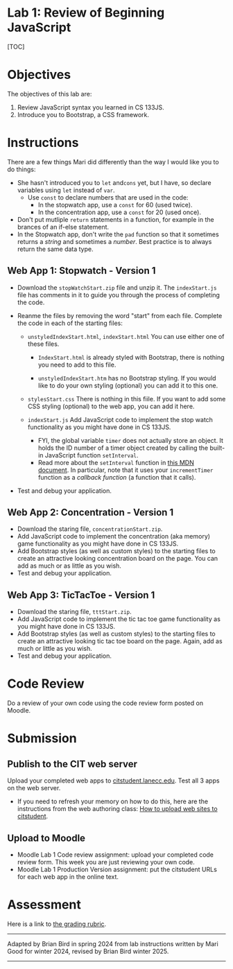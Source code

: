 <h1>Lab 1: Review of Beginning JavaScript</h1>

[TOC]

# Objectives

The objectives of this lab are:

1. Review JavaScript syntax you learned in CS 133JS.
2. Introduce you to Bootstrap, a CSS framework.



# Instructions

There are a few things Mari did differently than the way I would like you to do things:

- She hasn't introduced you to `let` and`cons` yet, but I have, so declare variables using `let` instead of `var`.
  - Use `const` to declare numbers that are used in the code:
    - In the stopwatch app, use a `const` for 60 (used twice).
    - In the concentration app, use a `const` for 20 (used once).
- Don't put mutliple `return` statements in a function, for example in the brances of an if-else statement.
- In the Stopwatch app, don't write the `pad` function so that it sometimes returns a *string* and sometimes a *number*. Best practice is to always return the same data type.

## Web App 1: Stopwatch - Version 1

- Download the `stopWatchStart.zip` file and unzip it. The `indexStart.js` file has comments in it to guide you through the process of completing the code. 

- Reanme the files by removing the word "start" from each file. 
  Complete the code in each of the starting files:
  - `unstyledIndexStart.html`, `indexStart.html`
    You can use either one of these files. 
    - `IndexStart.html` is already styled with Bootstrap, there is nothing you need to add to this file. 
    
    - `unstyledIndexStart.htm` has no Bootstrap styling. If you would like to do your own styling (optional) you can add it to this one.
    
  - `stylesStart.css` 
    There is nothing in this fiile. If you want to add some CSS styling (optional) to the web app, you can add it here.
  
  - `indexStart.js` 
    Add JavaScript code to implement the stop watch functionality as you might have done in CS 133JS.  
    - FYI, the global variable `timer` does not actually store an object. It holds the ID number of a timer object created by calling the built-in JavaScript function `setInterval`.
    - Read more about the `setInterval` function in [this MDN document](https://developer.mozilla.org/en-US/docs/Web/API/Window/setInterval). In particular, note that it uses your `incrementTimer` function as a *callback function* (a function that it calls).
  
- Test and debug your application.

## Web App 2: Concentration - Version 1

- Download the staring file, `concentrationStart.zip`.
- Add JavaScript code to implement the concentration (aka memory) game functionality as you might have done in CS 133JS.  
- Add Bootstrap styles (as well as custom styles) to the starting files to create an attractive looking concentration board on the page. You can add as much or as little as you wish.
- Test and debug your application.

## Web App 3: TicTacToe - Version 1

- Download the staring file, `tttStart.zip`.
- Add JavaScript code to implement the tic tac toe game functionality as you might have done in CS 133JS.
- Add Bootstrap styles (as well as custom styles) to the starting files to create an attractive looking tic tac toe board on the page. Again, add as much or little as you wish.
- Test and debug your application.



# Code Review

Do a review of your own code using the code review form posted on Moodle.



# Submission

## Publish to the CIT web server  
Upload your completed web apps to [citstudent.lanecc.edu](http://citstudent.lanecc.edu).  Test all 3 apps on the web server.  

- If you need to refresh your memory on how to do this, here are the instructions from the web authoring class: [How to upload web sites to citstudent](https://lcc-cit.github.io/CIS195-CourseMaterials/Lessons/UploadingWebSites.html).

## Upload to Moodle

- Moodle Lab 1 Code review assignment: upload your completed code review form. This week you are just reviewing your own code.
- Moodle Lab 1 Production Version assignment:  put the citstudent URLs for each web app in the online text.

# Assessment

Here is a link to [the grading rubric](https://lcc-cit.github.io/CS233JS-CourseMaterials/Labs/Lab01/CS233JS_Lab01_Rubric.htm).

  

----

Adapted by Brian Bird in spring 2024 from lab instructions written by Mari Good for winter 2024, revised by Brian Bird winter <time>2025</time>.

---